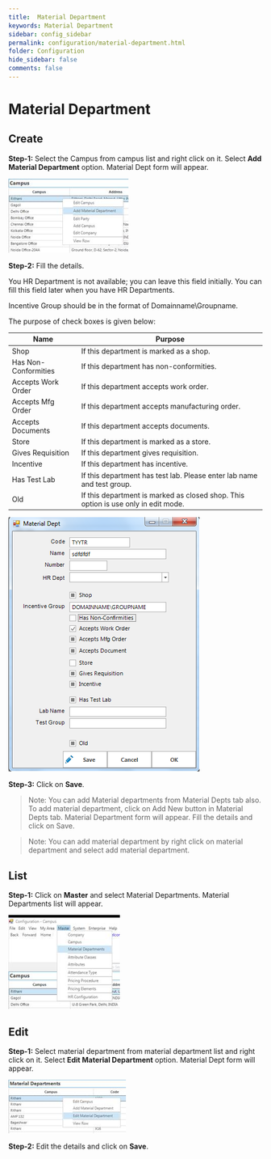```yaml
---
title:  Material Department
keywords: Material Department
sidebar: config_sidebar
permalink: configuration/material-department.html
folder: Configuration
hide_sidebar: false
comments: false
---
```


# Material Department

## Create


**Step-1:** Select the Campus from campus list and right click on it. Select **Add Material Department** option. Material Dept form will appear.

![](/images/add-material-department.jpg)

**Step-2:** Fill the details.

You HR Department is not available; you can leave this field initially. You can fill this field later when you have HR Departments.

Incentive Group should be in the format of Domainname\Groupname.

The purpose of check boxes is given below:

|Name|Purpose|
|-----|-------|
|Shop|If this department is marked as a shop.|
|Has Non-Conformities|If this department has non-conformities.|
|Accepts Work Order|If this department accepts work order.|
|Accepts Mfg Order|If this department accepts manufacturing order.|
|Accepts Documents|If this department accepts documents.|
|Store|If this department is marked as a store.|
|Gives Requisition|If this department gives requisition.|
|Incentive|If this department has incentive.|
|Has Test Lab|If this department has test lab. Please enter lab name and test group.|
|Old|If this department is marked as closed shop. This option is use only in edit mode.|

 ![](/images/material-dep.png)

**Step-3:** Click on **Save**.

 

 

>Note: You can add Material departments from Material Depts tab also. To add material department, click on Add New button in Material Depts tab. Material Department form will appear. Fill the details and click on Save.

 

>Note: You can add material department by right click on material department and select add material department.

 

## List

**Step-1:** Click on **Master** and select Material Departments. Material Departments list will appear.

![](/images/list-material-department.jpg)

## Edit

**Step-1:** Select material department from material department list and right click on it. Select **Edit Material Department** option. Material Dept form will appear.

![](/images/edit-material-department.jpg)

**Step-2:** Edit the details and click on **Save**.
